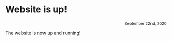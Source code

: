# Website is up!
<div align="right"><p style="font-size:12px">September 22nd, 2020</p></div>



The website is now up and running!
